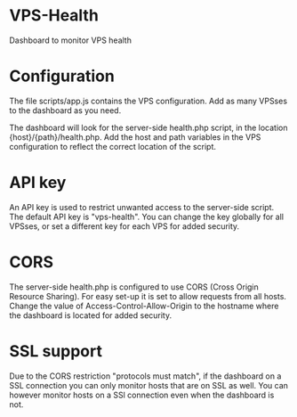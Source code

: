 # VPS-Health
Dashboard to monitor VPS health

# Configuration
The file scripts/app.js contains the VPS configuration.
Add as many VPSses to the dashboard as you need.

The dashboard will look for the server-side health.php script, in the location {host}/{path}/health.php. 
Add the host and path variables in the VPS configuration to reflect the correct location of the script.

# API key
An API key is used to restrict unwanted access to the server-side script. The default
API key is "vps-health". You can change the key globally for all VPSses, or set a different
key for each VPS for added security.

# CORS
The server-side health.php is configured to use CORS (Cross Origin Resource Sharing).
For easy set-up it is set to allow requests from all hosts. Change the value of Access-Control-Allow-Origin 
to the hostname where the dashboard is located for added security.

# SSL support
Due to the CORS restriction "protocols must match", if the dashboard on a SSL connection 
you can only monitor hosts that are on SSL as well.  You can however monitor hosts on a
SSl connection even when the dashboard is not.